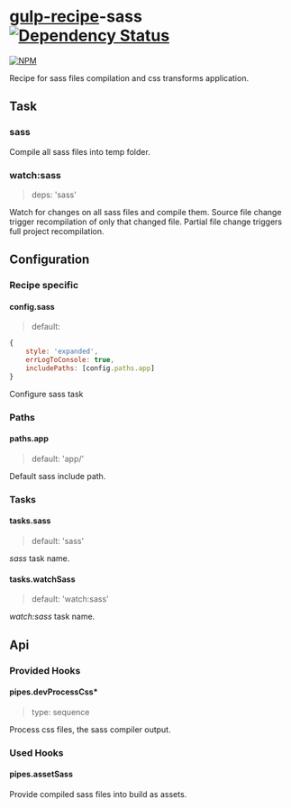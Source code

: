 # [gulp-recipe](https://github.com/PGS-dev/gulp-recipe-loader)-sass [![Dependency Status][depstat-image]][depstat-url]
[![NPM][npm-image]][npm-url]

Recipe for sass files compilation and css transforms application.

## Task
### sass

Compile all sass files into temp folder.

### watch:sass
> deps: 'sass'

Watch for changes on all sass files and compile them.
Source file change trigger recompilation of only that changed file.
Partial file change triggers full project recompilation.

## Configuration
### Recipe specific
#### config.sass
> default:
``` javascript
{
    style: 'expanded',
    errLogToConsole: true,
    includePaths: [config.paths.app]
}
```

Configure sass task

### Paths
#### paths.app
> default: 'app/'

Default sass include path.

### Tasks
#### tasks.sass
> default: 'sass'

_sass_ task name.

#### tasks.watchSass
> default: 'watch:sass'

_watch:sass_ task name.

## Api
### Provided Hooks
#### pipes.devProcessCss*
> type: sequence

Process css files, the sass compiler output.

### Used Hooks
#### pipes.assetSass

Provide compiled sass files into build as assets.

[npm-url]: https://npmjs.org/package/gulp-recipe-sass
[npm-image]: https://nodei.co/npm/gulp-recipe-sass.png?downloads=true
[depstat-url]: https://david-dm.org/PGS-dev/gulp-recipe-sass
[depstat-image]: https://img.shields.io/david/PGS-dev/gulp-recipe-sass.svg?style=flat